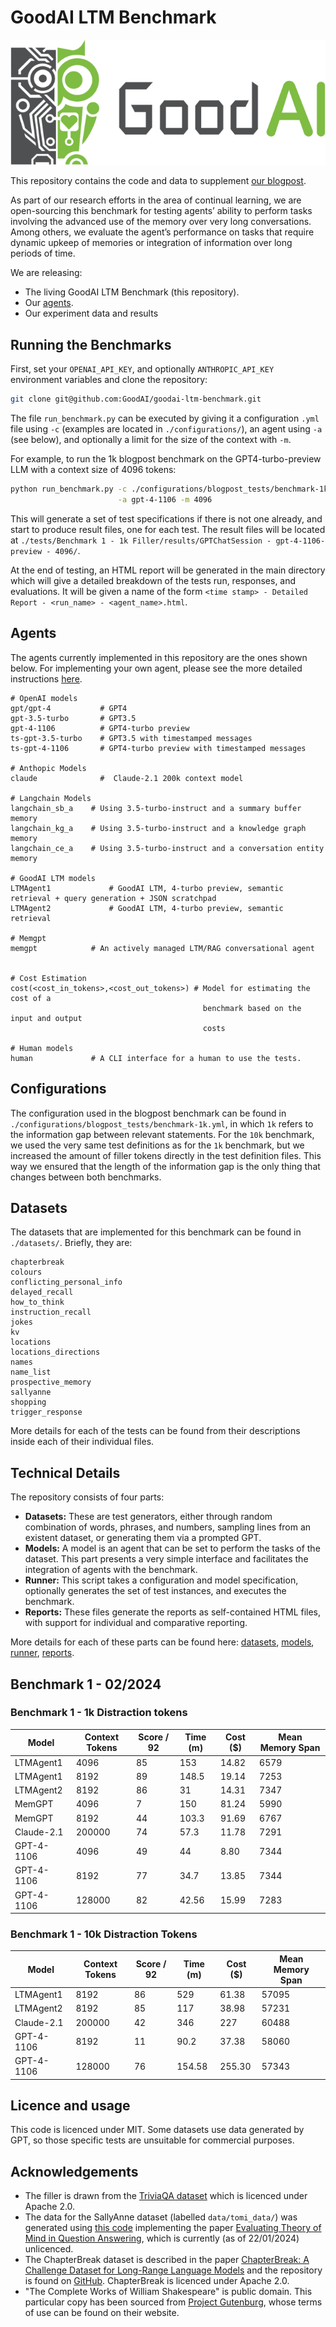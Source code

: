 # GoodAI LTM Benchmark

![GoodAI Logo. A cybernetic owl, which is half robot, half organic, and next to it the company name: GoodAI](logo.png "GoodAI Research s.r.o.")

This repository contains the code and data to supplement [our blogpost](https://www.goodai.com/introducing-goodai-ltm-benchmark/).

As part of our research efforts in the area of continual learning, we are open-sourcing this benchmark for testing agents’ ability to perform tasks involving the advanced use of the memory over very long conversations. Among others, we evaluate the agent’s performance on tasks that require dynamic upkeep of memories or integration of information over long periods of time.

We are releasing:
 * The living GoodAI LTM Benchmark (this repository).
 * Our [agents](model_interfaces/).
 * Our experiment data and results

## Running the Benchmarks

First, set your `OPENAI_API_KEY`, and optionally `ANTHROPIC_API_KEY` environment variables and clone the repository: 
```bash
git clone git@github.com:GoodAI/goodai-ltm-benchmark.git
```

The file `run_benchmark.py` can be executed by giving it a configuration `.yml` file using `-c` (examples are located in `./configurations/`), an agent using `-a` (see below), and optionally a limit for the size of the context with `-m`.

For example, to run the 1k blogpost benchmark on the GPT4-turbo-preview LLM with a context size of 4096 tokens:

```bash
python run_benchmark.py -c ./configurations/blogpost_tests/benchmark-1k.yml \
                        -a gpt-4-1106 -m 4096
```

This will generate a set of test specifications if there is not one already, and start to produce result files, one for each test. The result files will be located at `./tests/Benchmark 1 - 1k Filler/results/GPTChatSession - gpt-4-1106-preview - 4096/`.

At the end of testing, an HTML report will be generated in the main directory which will give a detailed breakdown of the tests run, responses, and evaluations. It will be given a name of the form `<time stamp> - Detailed Report - <run_name> - <agent_name>.html`.

## Agents

The agents currently implemented in this repository are the ones shown below. For implementing your own agent, please see the more detailed instructions [here](model_interfaces/README.md).

```text
# OpenAI models
gpt/gpt-4           # GPT4
gpt-3.5-turbo       # GPT3.5
gpt-4-1106          # GPT4-turbo preview
ts-gpt-3.5-turbo    # GPT3.5 with timestamped messages
ts-gpt-4-1106       # GPT4-turbo preview with timestamped messages

# Anthopic Models
claude              #  Claude-2.1 200k context model

# Langchain Models
langchain_sb_a    # Using 3.5-turbo-instruct and a summary buffer memory
langchain_kg_a    # Using 3.5-turbo-instruct and a knowledge graph memory
langchain_ce_a    # Using 3.5-turbo-instruct and a conversation entity memory

# GoodAI LTM models
LTMAgent1             # GoodAI LTM, 4-turbo preview, semantic retrieval + query generation + JSON scratchpad
LTMAgent2             # GoodAI LTM, 4-turbo preview, semantic retrieval

# Memgpt
memgpt            # An actively managed LTM/RAG conversational agent


# Cost Estimation
cost(<cost_in_tokens>,<cost_out_tokens>) # Model for estimating the cost of a 
                                           benchmark based on the input and output
                                           costs

# Human models
human             # A CLI interface for a human to use the tests.
```

## Configurations

The configuration used in the blogpost benchmark can be found in `./configurations/blogpost_tests/benchmark-1k.yml`, in which `1k` refers to the information gap between relevant statements. For the `10k` benchmark, we used the very same test definitions as for the `1k` benchmark, but we increased the amount of filler tokens directly in the test definition files. This way we ensured that the length of the information gap is the only thing that changes between both benchmarks.


## Datasets

The datasets that are implemented for this benchmark can be found in `./datasets/`. Briefly, they are:

```
chapterbreak
colours
conflicting_personal_info
delayed_recall
how_to_think
instruction_recall
jokes
kv
locations
locations_directions
names
name_list
prospective_memory
sallyanne
shopping
trigger_response
```

More details for each of the tests can be found from their descriptions inside each of their individual files.

## Technical Details

The repository consists of four parts:

- **Datasets:** These are test generators, either through random combination of words, phrases, and numbers, sampling lines from an existent dataset, or generating them via a prompted GPT.
- **Models:** A model is an agent that can be set to perform the tasks of the dataset. This part presents a very simple interface and facilitates the integration of agents with the benchmark.
- **Runner:** This script takes a configuration and model specification, optionally generates the set of test instances, and executes the benchmark.
- **Reports:** These files generate the reports as self-contained HTML files, with support for individual and comparative reporting. 

More details for each of these parts can be found here: [datasets](datasets/README.md), [models](model_interfaces/README.md), [runner](runner/README.md), [reports](reporting/README.md).


## Benchmark 1 - 02/2024
### Benchmark 1 - 1k Distraction tokens

| Model  | Context Tokens | Score / 92 | Time (m) | Cost ($) | Mean Memory Span |
|--------|----------------|------------|----------|----------| ---------------- |
| LTMAgent1  | 4096           | 85         | 153      | 14.82    | 6579 |
| LTMAgent1  | 8192           | 89         | 148.5    | 19.14    | 7253 |
| LTMAgent2  | 8192           | 86         | 31       | 14.31    | 7347 |
| MemGPT | 4096           | 7          | 150      | 81.24    | 5990 |
| MemGPT | 8192           | 44         | 103.3    | 91.69    | 6767 |
| Claude-2.1 | 200000         | 74         | 57.3     | 11.78 | 7291 |
| GPT-4-1106 | 4096           | 49         | 44       | 8.80     | 7344 | 
| GPT-4-1106 | 8192           | 77         | 34.7     | 13.85    | 7344 |
| GPT-4-1106 | 128000         | 82         | 42.56    | 15.99    | 7283 |


### Benchmark 1 - 10k Distraction Tokens

| Model      | Context Tokens | Score / 92 | Time (m) | Cost ($) | Mean Memory Span |
|------------|----------------|------------|----------|----------|------------------|
| LTMAgent1  | 8192           | 86         | 529      | 61.38    | 57095            |
| LTMAgent2  | 8192           | 85         | 117      | 38.98    | 57231            |
 | Claude-2.1 | 200000 | 42         | 346      | 227      | 60488            | 
| GPT-4-1106 | 8192           | 11         | 90.2     | 37.38    | 58060            | 
| GPT-4-1106 | 128000         | 76         | 154.58   | 255.30   | 57343            |

## Licence and usage
This code is licenced under MIT. Some datasets use data generated by GPT, so those specific tests are unsuitable for commercial purposes.

## Acknowledgements
* The filler is drawn from the [TriviaQA dataset](https://github.com/mandarjoshi90/triviaqa) which is licenced under Apache 2.0.
* The data for the SallyAnne dataset (labelled `data/tomi_data/`) was generated using [this code](https://github.com/kayburns/tom-qa-dataset) implementing the paper [Evaluating Theory of Mind in Question Answering](https://arxiv.org/abs/1808.09352), which is currently (as of 22/01/2024) unlicenced.
* The ChapterBreak dataset is described in the paper [ChapterBreak: A Challenge Dataset for Long-Range Language Models](https://arxiv.org/abs/2204.10878) and the repository is found on [GitHub](https://github.com/SimengSun/ChapterBreak). ChapterBreak is licenced under Apache 2.0.
* "The Complete Works of William Shakespeare" is public domain. This particular copy has been sourced from [Project Gutenburg](https://www.gutenberg.org/), whose terms of use can be found on their website.   
